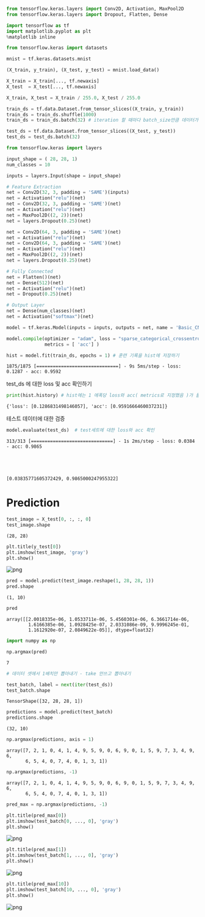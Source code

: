 ```python
from tensorflow.keras.layers import Conv2D, Activation, MaxPool2D
from tensorflow.keras.layers import Dropout, Flatten, Dense

import tensorflow as tf
import matplotlib.pyplot as plt
%matplotlib inline
```


```python
from tensorflow.keras import datasets

mnist = tf.keras.datasets.mnist

(X_train, y_train), (X_test, y_test) = mnist.load_data()

X_train = X_train[..., tf.newaxis]
X_test  = X_test[..., tf.newaxis]

X_train, X_test = X_train / 255.0, X_test / 255.0
```


```python
train_ds = tf.data.Dataset.from_tensor_slices((X_train, y_train))
train_ds = train_ds.shuffle(1000)
train_ds = train_ds.batch(32) # iteration 할 때마다 batch_size만큼 데이터가 나온다.

test_ds = tf.data.Dataset.from_tensor_slices((X_test, y_test))
test_ds = test_ds.batch(32)
```


```python
from tensorflow.keras import layers

input_shape = ( 28, 28, 1)
num_classes = 10

inputs = layers.Input(shape = input_shape)

# Feature Extraction
net = Conv2D(32, 3, padding = 'SAME')(inputs)
net = Activation("relu")(net)
net = Conv2D(32, 3, padding = 'SAME')(net)
net = Activation("relu")(net)
net = MaxPool2D((2, 2))(net)
net = layers.Dropout(0.25)(net)

net = Conv2D(64, 3, padding = 'SAME')(net)
net = Activation("relu")(net)
net = Conv2D(64, 3, padding = 'SAME')(net)
net = Activation("relu")(net)
net = MaxPool2D((2, 2))(net)
net = layers.Dropout(0.25)(net)

# Fully Connected
net = Flatten()(net)
net = Dense(512)(net)
net = Activation("relu")(net)
net = Dropout(0.25)(net)

# Output Layer
net = Dense(num_classes)(net)
net = Activation("softmax")(net)

model = tf.keras.Model(inputs = inputs, outputs = net, name = 'Basic_CNN')
```


```python
model.compile(optimizer = "adam", loss = "sparse_categorical_crossentropy",
              metrics = [ 'acc'] )

hist = model.fit(train_ds, epochs = 1) # 훈련 기록을 hist에 저장하기
```

    1875/1875 [==============================] - 9s 5ms/step - loss: 0.1287 - acc: 0.9592
    

test_ds 에 대한 loss 및 acc 확인하기


```python
print(hist.history) # hist에는 1 에폭당 loss와 acc( metrics로 지정했음 )가 들어있다.
```

    {'loss': [0.1286831498146057], 'acc': [0.9591666460037231]}
    

테스트 데이터에 대한 검증


```python
model.evaluate(test_ds)  # test세트에 대한 loss와 acc 확인
```

    313/313 [==============================] - 1s 2ms/step - loss: 0.0384 - acc: 0.9865
    




    [0.03835771605372429, 0.9865000247955322]



# Prediction


```python
test_image = X_test[0, :, :, 0]
test_image.shape
```




    (28, 28)




```python
plt.title(y_test[0])
plt.imshow(test_image, 'gray')
plt.show()
```


    
![png](output_11_0.png)
    



```python
pred = model.predict(test_image.reshape(1, 28, 28, 1))
pred.shape
```




    (1, 10)




```python
pred
```




    array([[2.0018335e-06, 1.0533711e-06, 5.4560301e-06, 6.3661714e-06,
            1.6166385e-06, 1.0928425e-07, 2.0331086e-09, 9.9996245e-01,
            1.1612920e-07, 2.0849622e-05]], dtype=float32)




```python
import numpy as np

np.argmax(pred)
```




    7




```python
# 데이터 셋에서 1배치만 뽑아내기 - take 안쓰고 뽑아내기

test_batch, label = next(iter(test_ds))
test_batch.shape
```




    TensorShape([32, 28, 28, 1])




```python
predictions = model.predict(test_batch)
predictions.shape
```




    (32, 10)




```python
np.argmax(predictions, axis = 1)
```




    array([7, 2, 1, 0, 4, 1, 4, 9, 5, 9, 0, 6, 9, 0, 1, 5, 9, 7, 3, 4, 9, 6,
           6, 5, 4, 0, 7, 4, 0, 1, 3, 1])




```python
np.argmax(predictions, -1)
```




    array([7, 2, 1, 0, 4, 1, 4, 9, 5, 9, 0, 6, 9, 0, 1, 5, 9, 7, 3, 4, 9, 6,
           6, 5, 4, 0, 7, 4, 0, 1, 3, 1])




```python
pred_max = np.argmax(predictions, -1)

plt.title(pred_max[0])
plt.imshow(test_batch[0, ..., 0], 'gray')
plt.show()
```


    
![png](output_19_0.png)
    



```python
plt.title(pred_max[1])
plt.imshow(test_batch[1, ..., 0], 'gray')
plt.show()
```


    
![png](output_20_0.png)
    



```python
plt.title(pred_max[10])
plt.imshow(test_batch[10, ..., 0], 'gray')
plt.show()
```


    
![png](output_21_0.png)
    

